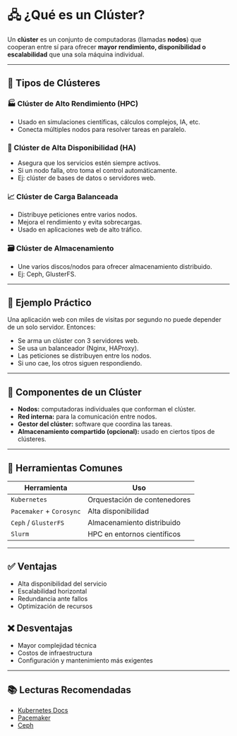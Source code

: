 # 🖧 ¿Qué es un Clúster?

Un **clúster** es un conjunto de computadoras (llamadas **nodos**) que cooperan entre sí para ofrecer **mayor rendimiento, disponibilidad o escalabilidad** que una sola máquina individual.

---

## 🔧 Tipos de Clústeres

### 🏭 Clúster de Alto Rendimiento (HPC)
- Usado en simulaciones científicas, cálculos complejos, IA, etc.
- Conecta múltiples nodos para resolver tareas en paralelo.

### 🔁 Clúster de Alta Disponibilidad (HA)
- Asegura que los servicios estén siempre activos.
- Si un nodo falla, otro toma el control automáticamente.
- Ej: clúster de bases de datos o servidores web.

### 📈 Clúster de Carga Balanceada
- Distribuye peticiones entre varios nodos.
- Mejora el rendimiento y evita sobrecargas.
- Usado en aplicaciones web de alto tráfico.

### 🗃️ Clúster de Almacenamiento
- Une varios discos/nodos para ofrecer almacenamiento distribuido.
- Ej: Ceph, GlusterFS.

---

## 💬 Ejemplo Práctico

Una aplicación web con miles de visitas por segundo no puede depender de un solo servidor. Entonces:

- Se arma un clúster con 3 servidores web.
- Se usa un balanceador (Nginx, HAProxy).
- Las peticiones se distribuyen entre los nodos.
- Si uno cae, los otros siguen respondiendo.

---

## 🧱 Componentes de un Clúster

- **Nodos:** computadoras individuales que conforman el clúster.
- **Red interna:** para la comunicación entre nodos.
- **Gestor del clúster:** software que coordina las tareas.
- **Almacenamiento compartido (opcional):** usado en ciertos tipos de clústeres.

---

## 🧰 Herramientas Comunes

| Herramienta | Uso |
|-------------|-----|
| `Kubernetes` | Orquestación de contenedores |
| `Pacemaker` + `Corosync` | Alta disponibilidad |
| `Ceph` / `GlusterFS` | Almacenamiento distribuido |
| `Slurm` | HPC en entornos científicos |

---

## ✅ Ventajas

- Alta disponibilidad del servicio
- Escalabilidad horizontal
- Redundancia ante fallos
- Optimización de recursos

## ❌ Desventajas

- Mayor complejidad técnica
- Costos de infraestructura
- Configuración y mantenimiento más exigentes

---

## 📚 Lecturas Recomendadas

- [Kubernetes Docs](https://kubernetes.io/docs/home/)
- [Pacemaker](https://clusterlabs.org/pacemaker/)
- [Ceph](https://docs.ceph.com/en/latest/)
